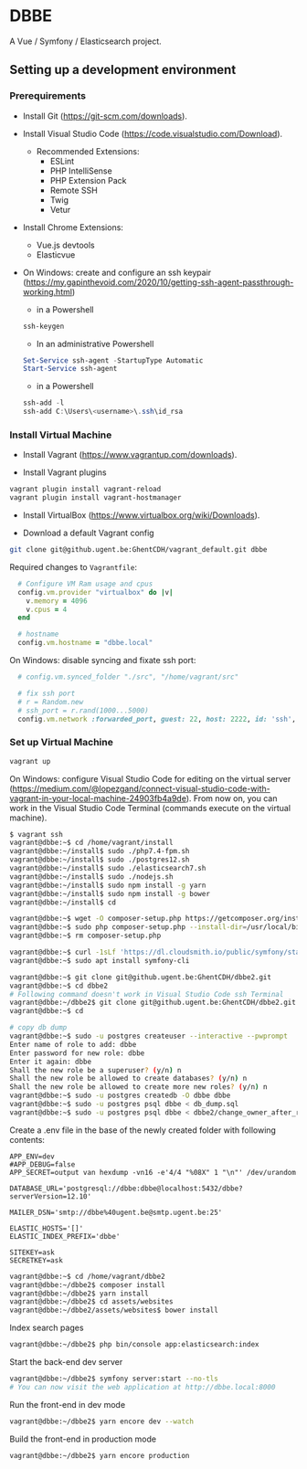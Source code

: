 # DBBE

A Vue / Symfony / Elasticsearch project.

## Setting up a development environment

### Prerequirements

* Install Git (<https://git-scm.com/downloads>).

* Install Visual Studio Code (<https://code.visualstudio.com/Download>).

  * Recommended Extensions:
    * ESLint
    * PHP IntelliSense
    * PHP Extension Pack
    * Remote SSH
    * Twig
    * Vetur

* Install Chrome Extensions:
  * Vue.js devtools
  * Elasticvue

* On Windows: create and configure an ssh keypair (<https://my.gapinthevoid.com/2020/10/getting-ssh-agent-passthrough-working.html>)
  * in a Powershell

  ```PowerShell
  ssh-keygen
  ```

  * In an administrative Powershell

  ```PowerShell
  Set-Service ssh-agent -StartupType Automatic
  Start-Service ssh-agent
  ```

  * in a Powershell

  ```PowerShell
  ssh-add -l
  ssh-add C:\Users\<username>\.ssh\id_rsa
  ```

### Install Virtual Machine

* Install Vagrant (<https://www.vagrantup.com/downloads>).

* Install Vagrant plugins

```sh
vagrant plugin install vagrant-reload
vagrant plugin install vagrant-hostmanager
```

* Install VirtualBox (<https://www.virtualbox.org/wiki/Downloads>).

* Download a default Vagrant config

```sh
git clone git@github.ugent.be:GhentCDH/vagrant_default.git dbbe
```

Required changes to `Vagrantfile`:

```ruby
  # Configure VM Ram usage and cpus
  config.vm.provider "virtualbox" do |v|
    v.memory = 4096
    v.cpus = 4
  end

  # hostname
  config.vm.hostname = "dbbe.local"
```

On Windows: disable syncing and fixate ssh port:

```ruby
  # config.vm.synced_folder "./src", "/home/vagrant/src"

  # fix ssh port
  # r = Random.new
  # ssh_port = r.rand(1000...5000)
  config.vm.network :forwarded_port, guest: 22, host: 2222, id: 'ssh', auto_correct: true
```

### Set up Virtual Machine

```sh
vagrant up
```

On Windows: configure Visual Studio Code for editing on the virtual server (<https://medium.com/@lopezgand/connect-visual-studio-code-with-vagrant-in-your-local-machine-24903fb4a9de>). From now on, you can work in the Visual Studio Code Terminal (commands execute on the virtual machine).

```sh
$ vagrant ssh
vagrant@dbbe:~$ cd /home/vagrant/install
vagrant@dbbe:~/install$ sudo ./php7.4-fpm.sh
vagrant@dbbe:~/install$ sudo ./postgres12.sh
vagrant@dbbe:~/install$ sudo ./elasticsearch7.sh
vagrant@dbbe:~/install$ sudo ./nodejs.sh
vagrant@dbbe:~/install$ sudo npm install -g yarn
vagrant@dbbe:~/install$ sudo npm install -g bower
vagrant@dbbe:~/install$ cd

vagrant@dbbe:~$ wget -O composer-setup.php https://getcomposer.org/installer
vagrant@dbbe:~$ sudo php composer-setup.php --install-dir=/usr/local/bin --filename=composer
vagrant@dbbe:~$ rm composer-setup.php

vagrant@dbbe:~$ curl -1sLf 'https://dl.cloudsmith.io/public/symfony/stable/setup.deb.sh' | sudo -E bash
vagrant@dbbe:~$ sudo apt install symfony-cli

vagrant@dbbe:~$ git clone git@github.ugent.be:GhentCDH/dbbe2.git
vagrant@dbbe:~$ cd dbbe2
# Following command doesn't work in Visual Studio Code ssh Terminal
vagrant@dbbe:~/dbbe2$ git clone git@github.ugent.be:GhentCDH/dbbe2.git
vagrant@dbbe:~$ cd

# copy db dump
vagrant@dbbe:~$ sudo -u postgres createuser --interactive --pwprompt
Enter name of role to add: dbbe
Enter password for new role: dbbe
Enter it again: dbbe
Shall the new role be a superuser? (y/n) n
Shall the new role be allowed to create databases? (y/n) n
Shall the new role be allowed to create more new roles? (y/n) n
vagrant@dbbe:~$ sudo -u postgres createdb -O dbbe dbbe
vagrant@dbbe:~$ sudo -u postgres psql dbbe < db_dump.sql
vagrant@dbbe:~$ sudo -u postgres psql dbbe < dbbe2/change_owner_after_reimport.sql
```

Create a .env file in the base of the newly created folder with following contents:

```text
APP_ENV=dev
#APP_DEBUG=false
APP_SECRET=output van hexdump -vn16 -e'4/4 "%08X" 1 "\n"' /dev/urandom

DATABASE_URL='postgresql://dbbe:dbbe@localhost:5432/dbbe?serverVersion=12.10'

MAILER_DSN='smtp://dbbe%40ugent.be@smtp.ugent.be:25'

ELASTIC_HOSTS='[]'
ELASTIC_INDEX_PREFIX='dbbe'

SITEKEY=ask
SECRETKEY=ask

```

```sh
vagrant@dbbe:~$ cd /home/vagrant/dbbe2
vagrant@dbbe:~/dbbe2$ composer install
vagrant@dbbe:~/dbbe2$ yarn install
vagrant@dbbe:~/dbbe2$ cd assets/websites
vagrant@dbbe:~/dbbe2/assets/websites$ bower install
```

Index search pages

```sh
vagrant@dbbe:~/dbbe2$ php bin/console app:elasticsearch:index
```

Start the back-end dev server

```sh
vagrant@dbbe:~/dbbe2$ symfony server:start --no-tls
# You can now visit the web application at http://dbbe.local:8000
```

Run the front-end in dev mode

```sh
vagrant@dbbe:~/dbbe2$ yarn encore dev --watch
```

Build the front-end in production mode

```sh
vagrant@dbbe:~/dbbe2$ yarn encore production
```
